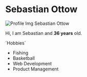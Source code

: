 # Sebastian Ottow
![Profile Img Sebastian Ottow](https://media-exp1.licdn.com/dms/image/C4D03AQENcL3uQsFSaw/profile-displayphoto-shrink_400_400/0/1532713221369?e=1652918400&v=beta&t=wVxnb-oVMcVSGPo3alnnCE2LLzlRVngdK1x6qTh1TZ8)

Hi, I am Sebastian and **36 years** old.

´Hobbies´
- Fishing
- Basketball
- Web Development
- Product Management


